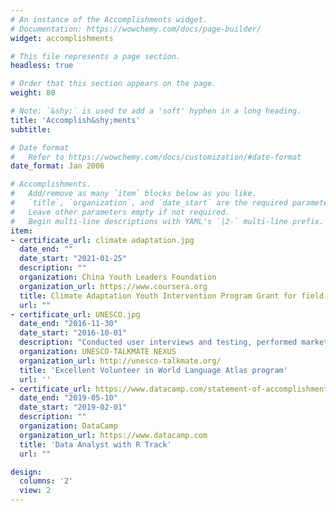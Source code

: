 ```yaml
---
# An instance of the Accomplishments widget.
# Documentation: https://wowchemy.com/docs/page-builder/
widget: accomplishments

# This file represents a page section.
headless: true

# Order that this section appears on the page.
weight: 80

# Note: `&shy;` is used to add a 'soft' hyphen in a long heading.
title: 'Accomplish&shy;ments'
subtitle:

# Date format
#   Refer to https://wowchemy.com/docs/customization/#date-format
date_format: Jan 2006

# Accomplishments.
#   Add/remove as many `item` blocks below as you like.
#   `title`, `organization`, and `date_start` are the required parameters.
#   Leave other parameters empty if not required.
#   Begin multi-line descriptions with YAML's `|2-` multi-line prefix.
item:
- certificate_url: climate adaptation.jpg
  date_end: ""
  date_start: "2021-01-25"
  description: ""
  organization: China Youth Leaders Foundation
  organization_url: https://www.coursera.org
  title: Climate Adaptation Youth Intervention Program Grant for field research
  url: ""
- certificate_url: UNESCO.jpg
  date_end: "2016-11-30"
  date_start: "2016-10-01"
  description: "Conducted user interviews and testing, performed marketing assessment, and developed advertising strategies for TALKMATE APP"
  organization: UNESCO-TALKMATE NEXUS
  organization_url: http://unesco-talkmate.org/
  title: 'Excellent Volunteer in World Language Atlas program' 
  url: ''
- certificate_url: https://www.datacamp.com/statement-of-accomplishment/track/3de18d7699e804dca33bfd72b66c21e307523718
  date_end: "2019-05-10"
  date_start: "2019-02-01"
  description: ""
  organization: DataCamp
  organization_url: https://www.datacamp.com
  title: 'Data Analyst with R Track'
  url: ""

design:
  columns: '2' 
  view: 2
---
```

